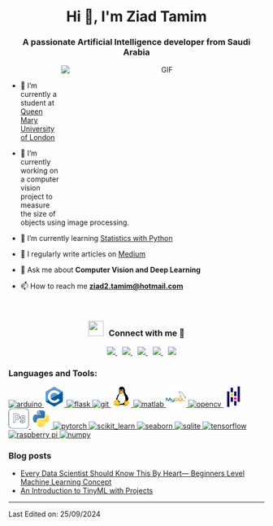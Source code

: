 <h1 align="center">Hi 👋, I'm Ziad Tamim</h1>
<h3 align="center">A passionate Artificial Intelligence developer from Saudi Arabia</h3>

<a href="#" target="_blank" align="center">
  <img align="right" height="300" width="400" alt="GIF" src="https://media4.giphy.com/media/v1.Y2lkPTc5MGI3NjExb3Rla2JobXJob2wzcXoyeTM4NHg1M3cwMHA4anEwMHcydjcwaHJrdyZlcD12MV9pbnRlcm5hbF9naWZfYnlfaWQmY3Q9Zw/l4pTsNgkamxfk2ZLq/giphy.webp">
</a>
<br/>

- 🔭 I’m currently a student at <a href="https://www.qmul.ac.uk/postgraduate/taught/coursefinder/courses/artificial-intelligence-msc/" target="_blank">Queen Mary University of London</a>

- 🌱 I’m currently working on a computer vision project to measure the size of objects using image processing.

- 🌱 I’m currently learning <a href="https://www.coursera.org/learn/understanding-visualization-data?myLearningTab=IN_PROGRESS" target="_blank">Statistics with Python</a>

- 📝 I regularly write articles on [Medium](https://medium.com/@Ziad_Tamim)

- 💬 Ask me about **Computer Vision and Deep Learning**

- 📫 How to reach me **ziad2.tamim@hotmail.com**

<br/>

<h3 align="center"><img src="https://media.giphy.com/media/iY8CRBdQXODJSCERIr/giphy.gif" width="30" height="30" style="margin-right: 10px;">Connect with me 🤝</h3>

<div align="center" class="icons-social" style="margin-left: 10px;">
    <a style="margin-left: 10px;" target="_blank" href="https://www.linkedin.com/in/ziad-tamim/">
        <img src="https://img.icons8.com/doodle/40/000000/linkedin--v2.png">
    </a>
    <a style="margin-left: 10px;" target="_blank" href="https://github.com/Ziad-Tamim">
        <img src="https://img.icons8.com/doodle/40/000000/github--v1.png">
    </a>
    <a style="margin-left: 10px;" target="_blank" href="https://stackoverflow.com/users/14940489/ziad">
        <img src="https://img.icons8.com/external-tal-revivo-color-tal-revivo/40/000000/external-stack-overflow-is-a-question-and-answer-site-for-professional-logo-color-tal-revivo.png">
    </a>
    <a style="margin-left: 10px;" target="_blank" href="https://www.instagram.com/art_zt/?hl=en">
        <img src="https://img.icons8.com/doodle/40/000000/instagram-new--v2.png">
    </a>
    <a style="margin-left: 10px;" target="_blank" href="https://x.com/Ziad_Tamim_">
        <img src="https://img.icons8.com/doodle/40/000000/twitter-squared--v2.png">
    </a>
</div>

<h3 align="left">Languages and Tools:</h3>
<p align="left">
    <a href="https://www.arduino.cc/" target="_blank" rel="noreferrer">
        <img src="https://cdn.worldvectorlogo.com/logos/arduino-1.svg" alt="arduino" width="40" height="40"/>
    </a>
    <a href="https://www.cprogramming.com/" target="_blank" rel="noreferrer">
        <img src="https://raw.githubusercontent.com/devicons/devicon/master/icons/c/c-original.svg" alt="c" width="40" height="40"/>
    </a>
    <a href="https://flask.palletsprojects.com/" target="_blank" rel="noreferrer">
        <img src="https://www.vectorlogo.zone/logos/pocoo_flask/pocoo_flask-icon.svg" alt="flask" width="40" height="40"/>
    </a>
    <a href="https://git-scm.com/" target="_blank" rel="noreferrer">
        <img src="https://www.vectorlogo.zone/logos/git-scm/git-scm-icon.svg" alt="git" width="40" height="40"/>
    </a>
    <a href="https://www.linux.org/" target="_blank" rel="noreferrer">
        <img src="https://raw.githubusercontent.com/devicons/devicon/master/icons/linux/linux-original.svg" alt="linux" width="40" height="40"/>
    </a>
    <a href="https://www.mathworks.com/" target="_blank" rel="noreferrer">
        <img src="https://upload.wikimedia.org/wikipedia/commons/2/21/Matlab_Logo.png" alt="matlab" width="40" height="40"/>
    </a>
    <a href="https://www.mysql.com/" target="_blank" rel="noreferrer">
        <img src="https://raw.githubusercontent.com/devicons/devicon/master/icons/mysql/mysql-original-wordmark.svg" alt="mysql" width="40" height="40"/>
    </a>
    <a href="https://opencv.org/" target="_blank" rel="noreferrer">
        <img src="https://www.vectorlogo.zone/logos/opencv/opencv-icon.svg" alt="opencv" width="40" height="40"/>
    </a>
    <a href="https://pandas.pydata.org/" target="_blank" rel="noreferrer">
        <img src="https://raw.githubusercontent.com/devicons/devicon/2ae2a900d2f041da66e950e4d48052658d850630/icons/pandas/pandas-original.svg" alt="pandas" width="40" height="40"/>
    </a>
    <a href="https://www.photoshop.com/en" target="_blank" rel="noreferrer">
        <img src="https://raw.githubusercontent.com/devicons/devicon/master/icons/photoshop/photoshop-line.svg" alt="photoshop" width="40" height="40"/>
    </a>
    <a href="https://www.python.org" target="_blank" rel="noreferrer">
        <img src="https://raw.githubusercontent.com/devicons/devicon/master/icons/python/python-original.svg" alt="python" width="40" height="40"/>
    </a>
    <a href="https://pytorch.org/" target="_blank" rel="noreferrer">
        <img src="https://www.vectorlogo.zone/logos/pytorch/pytorch-icon.svg" alt="pytorch" width="40" height="40"/>
    </a>
    <a href="https://scikit-learn.org/" target="_blank" rel="noreferrer">
        <img src="https://upload.wikimedia.org/wikipedia/commons/0/05/Scikit_learn_logo_small.svg" alt="scikit_learn" width="40" height="40"/>
    </a>
    <a href="https://seaborn.pydata.org/" target="_blank" rel="noreferrer">
        <img src="https://seaborn.pydata.org/_images/logo-mark-lightbg.svg" alt="seaborn" width="40" height="40"/>
    </a>
    <a href="https://www.sqlite.org/" target="_blank" rel="noreferrer">
        <img src="https://www.vectorlogo.zone/logos/sqlite/sqlite-icon.svg" alt="sqlite" width="40" height="40"/>
    </a>
    <a href="https://www.tensorflow.org" target="_blank" rel="noreferrer">
        <img src="https://www.vectorlogo.zone/logos/tensorflow/tensorflow-icon.svg" alt="tensorflow" width="40" height="40"/>
    </a>
    <a href="https://www.raspberrypi.com/products/raspberry-pi-5/" target="_blank" rel="noreferrer">
        <img src="https://cdn.worldvectorlogo.com/logos/raspberry-pi.svg" alt="raspberry pi" width="40" height="40"/>
    </a>
    <a href="https://numpy.org/" target="_blank" rel="noreferrer">
        <img src="https://cdn.worldvectorlogo.com/logos/numpy-1.svg" alt="numpy" width="40" height="40"/>
    </a>
</p>

### Blog posts

<!-- BLOG-POST-LIST:START -->
- [Every Data Scientist Should Know This By Heart— Beginners Level Machine Learning Concept](https://medium.com/@Ziad_Tamim/every-data-scientist-should-know-this-by-hear-beginners-level-machine-learning-concept-832f76224614)
- [An Introduction to TinyML with Projects](https://medium.com/@Ziad_Tamim/introduction-to-tinyml-with-projects-5191dd91e6c7)
<!-- BLOG-POST-LIST:END -->

---

Last Edited on: 25/09/2024
